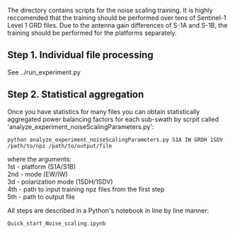 The directory contains scripts for the noise scaling training. It is highly reccomended that the
training should be performed over tens of Sentinel-1 Level 1 GRD files. Due to the antenna gain
differences of S-1A and S-1B, the training should be performed for the platforms separately.

## Step 1. Individual file processing

See ../run_experiment.py


## Step 2. Statistical aggregation

Once you have statistics for many files you can obtain statistically aggregated power balancing
factors for each sub-swath by scrpit called 'analyze_experiment_noiseScalingParameters.py':

```
python analyze_experiment_noiseScalingParameters.py S1A IW GRDH 1SDV /path/to/npz /path/to/output/file
```

where the arguments:\
1st - platform (S1A/S1B)\
2nd - mode (EW/IW)\
3d  - polarization mode (1SDH/1SDV)\
4th - path to input training npz files from the first step\
5th - path to output file

All steps are described in a Python's notebook in line by line manner:

```python
Quick_start_Noise_scaling.ipynb
```
